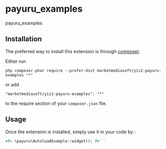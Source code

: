 payuru_examples
===============
payuru_examples

Installation
------------

The preferred way to install this extension is through [composer](http://getcomposer.org/download/).

Either run

```
php composer.phar require --prefer-dist marketmediasoft/yii2-payuru-examples "*"
```

or add

```
"marketmediasoft/yii2-payuru-examples": "*"
```

to the require section of your `composer.json` file.


Usage
-----

Once the extension is installed, simply use it in your code by  :

```php
<?= \payuru\AutoloadExample::widget(); ?>```